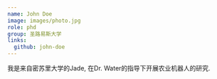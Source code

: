 ```yaml
---
name: John Doe
image: images/photo.jpg
role: phd
group: 圣路易斯大学
links:
  github: john-doe
---
```


我是来自密苏里大学的Jade, 在Dr. Water的指导下开展农业机器人的研究.
